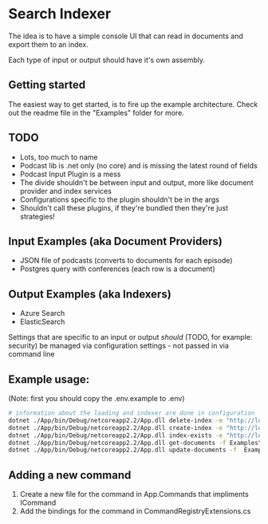 # Search Indexer

The idea is to have a simple console UI that can read in documents and export them to an index.

Each type of input or output should have it's own assembly.

## Getting started
The easiest way to get started, is to fire up the example architecture. Check out the readme file in the "Examples" folder for more.


## TODO
* Lots, too much to name
* Podcast lib is .net only (no core) and is missing the latest round of fields
* Podcast Input Plugin is a mess
* The divide shouldn't be between input and output, more like document provider and index services
* Configurations specific to the plugin shouldn't be in the args
* Shouldn't call these plugins, if they're bundled then they're just strategies!

## Input Examples (aka Document Providers)
* JSON file of podcasts (converts to documents for each episode)
* Postgres query with conferences (each row is a document)

## Output Examples (aka Indexers)
* Azure Search
* ElasticSearch

Settings that are specific to an input or output _should_ (TODO, for example: security) be managed via configuration settings - not passed in via command line

## Example usage:
(Note: first you should copy the .env.example to .env)
```bash
# information about the loading and indexer are done in configuration
dotnet ./App/bin/Debug/netcoreapp2.2/App.dll delete-index -e "http://localhost:19200" -n podcasts -u elastic -p test123
dotnet ./App/bin/Debug/netcoreapp2.2/App.dll create-index -e "http://localhost:19200" -n podcasts -f Examples\elastic-podcast-index-definition.json -u elastic -p test123
dotnet ./App/bin/Debug/netcoreapp2.2/App.dll index-exists -e "http://localhost:19200" -n podcasts -u elastic -p test123
dotnet ./App/bin/Debug/netcoreapp2.2/App.dll get-documents -f Examples\podcast-feeds.json -u elastic -p test123
dotnet ./App/bin/Debug/netcoreapp2.2/App.dll update-documents -f  Examples\podcast-feeds.json -e "http://localhost:19200" -n podcasts -u elastic -p test123
```
## Adding a new command

1. Create a new file for the command in App.Commands that impliments ICommand<WhateverYourCommandNameIs>
2. Add the bindings for the command in CommandRegistryExtensions.cs
